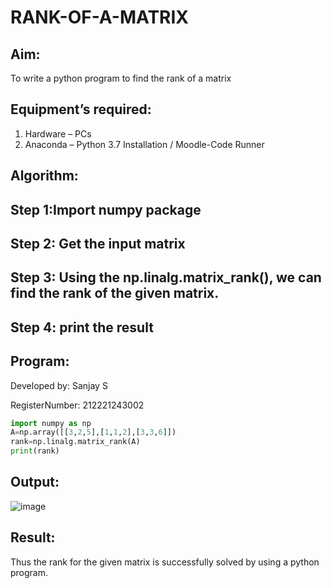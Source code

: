 # RANK-OF-A-MATRIX
## Aim:
To write a python program to find the rank of a matrix
## Equipment’s required:
1. 	Hardware – PCs
2. 	Anaconda – Python 3.7 Installation / Moodle-Code Runner
## Algorithm:
## Step 1:Import numpy package
##  Step 2: Get the input matrix
## Step 3: Using the np.linalg.matrix_rank(), we can find the rank of the given matrix.
## Step 4: print the result
## Program:
Developed by: Sanjay S

RegisterNumber: 212221243002
```python
import numpy as np
A=np.array([[3,2,5],[1,1,2],[3,3,6]])
rank=np.linalg.matrix_rank(A)
print(rank)
```
## Output:
![image](https://github.com/sanjay5656/RANK-OF-A-MATRIX/assets/115128955/1bc9631c-52b7-4de5-aa7f-a3ef05e17d36)

## Result:
Thus the rank for the given matrix is successfully solved by  using a python program.


